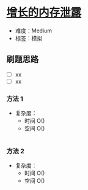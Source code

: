 # [增长的内存泄露](https://leetcode-cn.com/problems/incremental-memory-leak/)

- 难度：Medium
- 标签：模拟

## 刷题思路

- [ ] xx
- [ ] xx

### 方法 1

- 复杂度：
    - 时间 O()
    - 空间 O()

``` js

```

### 方法 2

- 复杂度：
    - 时间 O()
    - 空间 O()

``` js

```
